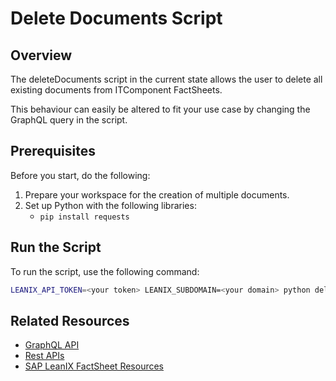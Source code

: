 # Delete Documents Script

## Overview

The deleteDocuments script in the current state allows the user to delete all existing documents from ITComponent FactSheets.

This behaviour can easily be altered to fit your use case by changing the GraphQL query in the script.

## Prerequisites

Before you start, do the following:

1. Prepare your workspace for the creation of multiple documents.
2. Set up Python with the following libraries: 
    - `pip install requests`

## Run the Script

To run the script, use the following command:

```bash
LEANIX_API_TOKEN=<your token> LEANIX_SUBDOMAIN=<your domain> python deleteDocuments.py
```

## Related Resources

- [GraphQL API](https://docs-eam.leanix.net/reference/graphql-tutorials)
- [Rest APIs](https://docs-eam.leanix.net/reference/rest-apis)
- [SAP LeanIX FactSheet Resources](https://docs-eam.leanix.net/reference/manage-documents-for-a-fact-sheet)
